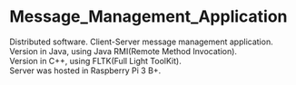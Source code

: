# Message_Management_Application
Distributed software. Client-Server message management application. </br>
Version in Java, using Java RMI(Remote Method Invocation). </br>
Version in C++, using FLTK(Full Light ToolKit). </br>
Server was hosted in Raspberry Pi 3 B+. </br>
